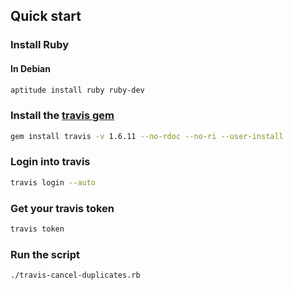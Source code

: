 Quick start
-----
### Install Ruby
#### In Debian
```bash
aptitude install ruby ruby-dev
```

### Install the [travis gem](https://github.com/travis-ci/travis.rb)

```bash
gem install travis -v 1.6.11 --no-rdoc --no-ri --user-install
```

### Login into travis

```bash
travis login --auto
```


### Get your travis token

```bash
travis token
```

### Run the script
```bash
./travis-cancel-duplicates.rb
```
